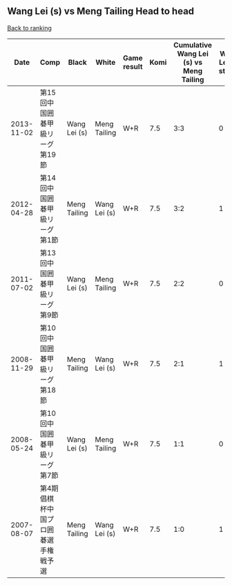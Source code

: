 ## Wang Lei (s) vs Meng Tailing Head to head

[Back to ranking](../../index.md)




| **Date** | **Comp** | **Black** | **White** | **Game result** | **Komi** | **Cumulative Wang Lei (s) vs Meng Tailing** | **Wang Lei (s) streak** | **Meng Tailing streak** | 
| --- | --- | --- | --- | --- | --- | --- | --- | --- |
| 2013-11-02 | 第15回中国囲碁甲級リーグ第19節 | Wang Lei (s) | Meng Tailing | W+R | 7.5 | 3:3 | 0 | 1 | 
| 2012-04-28 | 第14回中国囲碁甲級リーグ第1節 | Meng Tailing | Wang Lei (s) | W+R | 7.5 | 3:2 | 1 | 0 | 
| 2011-07-02 | 第13回中国囲碁甲級リーグ第9節 | Wang Lei (s) | Meng Tailing | W+R | 7.5 | 2:2 | 0 | 1 | 
| 2008-11-29 | 第10回中国囲碁甲級リーグ第18節 | Meng Tailing | Wang Lei (s) | W+R | 7.5 | 2:1 | 1 | 0 | 
| 2008-05-24 | 第10回中国囲碁甲級リーグ第7節 | Wang Lei (s) | Meng Tailing | W+R | 7.5 | 1:1 | 0 | 1 | 
| 2007-08-07 | 第4期倡棋杯中国プロ囲碁選手権戦予選 | Meng Tailing | Wang Lei (s) | W+R | 7.5 | 1:0 | 1 | 0 |




